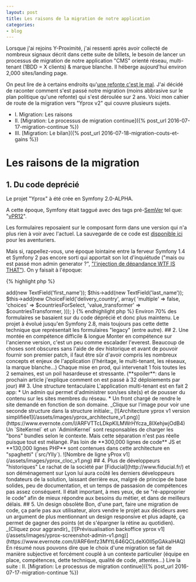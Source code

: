 ```yaml
---
layout: post
title: Les raisons de la migration de notre application
categories:
- blog
---
```


Lorsque j'ai rejoins Y-Proximité, j'ai ressenti après avoir collecté de nombreux signaux décrit dans cette suite de billets, le besoin de lancer un processus de migration de notre application "CMS" orienté réseau, multi-tenant (1BDD = X clients) & marque blanche. Il héberge aujourd'hui environ 2,000 sites/landing page.

On peut lire de à certains endroits qu'[une refonte c'est le mal](http://www.joelonsoftware.com/articles/fog0000000069.html). J'ai décidé de raconter comment s'est passé notre migration (moins abbrasive sur le plan politique qu'une refonte) qui s'est déroulée sur 2 ans. Voici mon cahier de route de la migration vers "Yprox v2" qui couvre plusieurs sujets.

* I. Migration: Les raisons
* II. [Migration: Le processus de migration continue]({% post_url 2016-07-17-migration-continue %})
* III. [Migration: Le bilan]({% post_url 2016-07-18-migration-couts-et-gains %})

# Les raisons de la migration

## 1. Du code deprécié
Le projet "Yprox" à été crée en Symfony 2.0-ALPHA. 

A cette époque, Symfony était taggué avec des tags pré-[SemVer](http://semver.org/) tel que: "[vPR12](https://github.com/symfony/symfony/releases/tag/vPR12)". 

Les formulaires reposaient sur le composant form dans une version qui n'a plus rien à voir avec l'actuel. La sauvegarde de ce code est [disponible ici](https://github.com/Yproximite/symfony-legacy-form) pour les aventuriers.

Mais si, rappellez-vous, une époque lointaine entre la ferveur Symfony 1.4 et Symfony 2 pas encore sorti qui apportait son lot d'inquiétude ("mais ou est passé mon admin generator ?", ["l'injection de dépandance WTF IS THAT"](https://blog.elao.com/fr/dev/symfony-2-linjection-de-dependances/)). On y faisait à l'époque: 

{% highlight php %}
<?php 

public function configure()
{
    ...
    $this->add(new TextField('first_name'));
    $this->add(new TextField('last_name'));
    $this->add(new ChoiceField('delivery_country', array(
        'multiple' => false,
        'choices' => $countriesForSelect,
        'value_transformer' => $countriesTransformer,
    )));
}
{% endhighlight php %}

Environ 70% des formulaires se basaient sur du code déprécié et donc plus maintenu. Le projet à évolué jusqu'en Symfony 2.8, mais toujours pas cette dette technique que représentait les formulaires "legacy" (entre autre).

## 2. Une montée en compétence difficile & longue

Monter en compétence sur l'ancienne version, c'est un peu comme escalader l'everest. Beaucoup de choses sont obscures sans l'aide de dev historique et avant de pouvoir fournir son premier patch, il faut être sûr d'avoir compris les nombreux concepts et enjeux de l'application (l'héritage, le multi-tenant, les réseaux, la marque blanche...)

Chaque mise en prod, qui intervenait 1 fois toutes les 2 semaines, est un poil hasardeuse et stressante. (**spoiler**: dans le prochain article j'explique comment on est passé à 32 déploiements par jour)

## 3. Une structure tentaculaire

L'application multi-tenant est en fait 2 app:

* Un admin qui permet d'administrer son/ses site(s) et de pousser du contenu sur les sites membres du réseau.
* Un front chargé de rendre le site demandé en fonction de son domaine.

_Clique sur l'image pour voir une seconde structure dans la structure initiale:_
[![Architecture yprox v1 version simplifiée1](/assets/images/yprox_architecture_v1.png)](https://www.evernote.com/l/ARFVTTcLDkpKlLMWrHYcza_8IXehjwjOdB4)

Un `SiteKernel` et un `AdminKernel` sont responsables de charger les "bons" bundles selon le contexte. Mais cette séparation n'est pas réelle puisque tout est mélangé.

Pas loin de **300,000 lignes de code** JS et **130,000 lignes PHP** sont contenues dans cette architecture en "spaghetti" (`src/Ylly`). 

![Nombre de ligne yProx v1](/assets/images/yprox_cloc_v1.png)

## 4. Plus de développeurs "historiques"
 
Le rachat de la société par [Fiducial](http://www.fiducial.fr/) et son déménagement sur Lyon lui aura coûté les derniers développeurs fondateurs de la solution, laissant derrière eux, malgré de principe de base solides, peu de documentation, et un temps de passasion de compétences pas assez conséquent.
Il était important, à mes yeux, de se "ré-approprier le code" afin de mieux répondre aux besoins du métier, et dans de meilleurs délais.

## 5. Un design obsolète

Bon, d'une part, faire une migration de code, ça parle pas aux utilisateur, alors vendre le projet aux décideurs avec un argument de plus mentionnant un design responsive et plus adapté, ça permet de gagner des points (et de s'épargner la rétine au quotidien).

_(Cliquez pour aggrandir)_
[![Prévisualisation backoffice yprox v1](/assets/images/yprox-screenshot-admin-v1.png)](https://www.evernote.com/l/ARF6mfz3MYtL646QCLdeXi0lI5pGAkaIHAQ)


En résumé nous pouvons dire que le choix d'une migration se fait de manière subjective et forcément couplé à un contexte particulier (équipe en place, compétences, dette technique, qualité de code, attentes...)


Lire la suite : II. [Migration: Le processus de migration continue]({% post_url 2016-07-17-migration-continue %})
